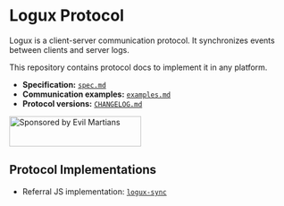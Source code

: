 # Logux Protocol

Logux is a client-server communication protocol. It synchronizes events
between clients and server logs.

This repository contains protocol docs to implement it in any platform.

* **Specification:** [`spec.md`](./spec.md)
* **Communication examples:** [`examples.md`](./examples.md)
* **Protocol versions:** [`CHANGELOG.md`](./CHANGELOG.md)

<a href="https://evilmartians.com/?utm_source=logux-sync">
  <img src="https://evilmartians.com/badges/sponsored-by-evil-martians.svg"
       alt="Sponsored by Evil Martians" width="236" height="54">
</a>

## Protocol Implementations

* Referral JS implementation:
  [`logux-sync`](https://github.com/logux/logux-sync)
